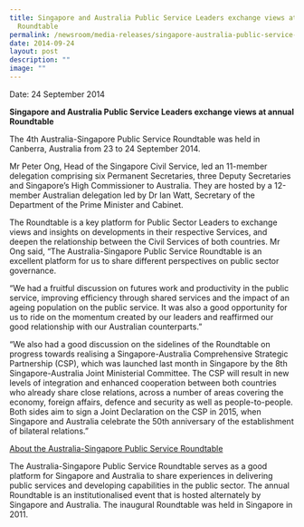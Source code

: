 ```yaml
---
title: Singapore and Australia Public Service Leaders exchange views at annual
  Roundtable
permalink: /newsroom/media-releases/singapore-australia-public-service-leaders-exchange-views-annual-roundtable/
date: 2014-09-24
layout: post
description: ""
image: ""
---
```

Date: 24 September 2014

**Singapore and Australia Public Service Leaders exchange views at annual Roundtable**

The 4th Australia-Singapore Public Service Roundtable was held in Canberra, Australia from 23 to 24 September 2014.

Mr Peter Ong, Head of the Singapore Civil Service, led an 11-member delegation comprising six Permanent Secretaries, three Deputy Secretaries and Singapore’s High Commissioner to Australia. They are hosted by a 12-member Australian delegation led by Dr Ian Watt, Secretary of the Department of the Prime Minister and Cabinet.

The Roundtable is a key platform for Public Sector Leaders to exchange views and insights on developments in their respective Services, and deepen the relationship between the Civil Services of both countries. Mr Ong said, “The Australia-Singapore Public Service Roundtable is an excellent platform for us to share different perspectives on public sector governance.

“We had a fruitful discussion on futures work and productivity in the public service, improving efficiency through shared services and the impact of an ageing population on the public service. It was also a good opportunity for us to ride on the momentum created by our leaders and reaffirmed our good relationship with our Australian counterparts.”

“We also had a good discussion on the sidelines of the Roundtable on progress towards realising a Singapore-Australia Comprehensive Strategic Partnership (CSP), which was launched last month in Singapore by the 8th Singapore-Australia Joint Ministerial Committee. The CSP will result in new levels of integration and enhanced cooperation between both countries who already share close relations, across a number of areas covering the economy, foreign affairs, defence and security as well as people-to-people. Both sides aim to sign a Joint Declaration on the CSP in 2015, when Singapore and Australia celebrate the 50th anniversary of the establishment of bilateral relations.”

<u>About the Australia-Singapore Public Service Roundtable</u>

The Australia-Singapore Public Service Roundtable serves as a good platform for Singapore and Australia to share experiences in delivering public services and developing capabilities in the public sector. The annual Roundtable is an institutionalised event that is hosted alternately by Singapore and Australia. The inaugural Roundtable was held in Singapore in 2011.